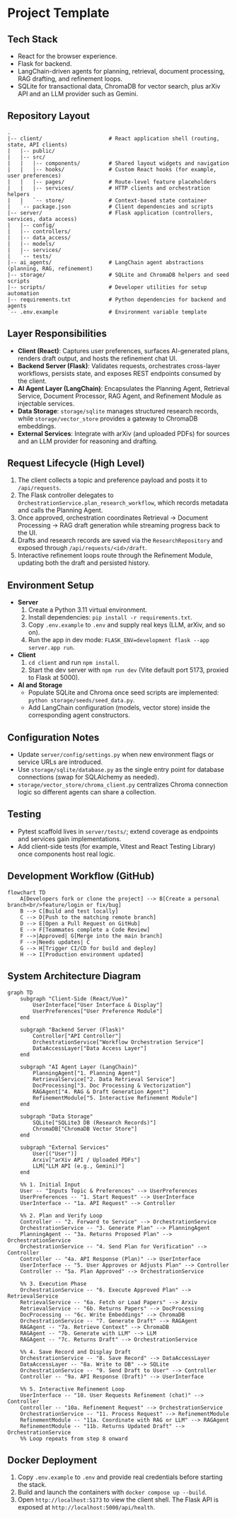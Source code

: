 # Project Template

## Tech Stack
- React for the browser experience.
- Flask for backend.
- LangChain-driven agents for planning, retrieval, document processing, RAG drafting, and refinement loops.
- SQLite for transactional data, ChromaDB for vector search, plus arXiv API and an LLM provider such as Gemini.

## Repository Layout
```text
.
|-- client/                     # React application shell (routing, state, API clients)
|   |-- public/
|   |-- src/
|   |   |-- components/         # Shared layout widgets and navigation
|   |   |-- hooks/              # Custom React hooks (for example, user preferences)
|   |   |-- pages/              # Route-level feature placeholders
|   |   |-- services/           # HTTP clients and orchestration helpers
|   |   `-- store/              # Context-based state container
|   `-- package.json            # Client dependencies and scripts
|-- server/                     # Flask application (controllers, services, data access)
|   |-- config/
|   |-- controllers/
|   |-- data_access/
|   |-- models/
|   |-- services/
|   `-- tests/
|-- ai_agents/                  # LangChain agent abstractions (planning, RAG, refinement)
|-- storage/                    # SQLite and ChromaDB helpers and seed scripts
|-- scripts/                    # Developer utilities for setup automation
|-- requirements.txt            # Python dependencies for backend and agents
`-- .env.example                # Environment variable template
```

## Layer Responsibilities
- **Client (React)**: Captures user preferences, surfaces AI-generated plans, renders draft output, and hosts the refinement chat UI.
- **Backend Server (Flask)**: Validates requests, orchestrates cross-layer workflows, persists state, and exposes REST endpoints consumed by the client.
- **AI Agent Layer (LangChain)**: Encapsulates the Planning Agent, Retrieval Service, Document Processor, RAG Agent, and Refinement Module as injectable services.
- **Data Storage**: `storage/sqlite` manages structured research records, while `storage/vector_store` provides a gateway to ChromaDB embeddings.
- **External Services**: Integrate with arXiv (and uploaded PDFs) for sources and an LLM provider for reasoning and drafting.

## Request Lifecycle (High Level)
1. The client collects a topic and preference payload and posts it to `/api/requests`.
2. The Flask controller delegates to `OrchestrationService.plan_research_workflow`, which records metadata and calls the Planning Agent.
3. Once approved, orchestration coordinates Retrieval -> Document Processing -> RAG draft generation while streaming progress back to the UI.
4. Drafts and research records are saved via the `ResearchRepository` and exposed through `/api/requests/<id>/draft`.
5. Interactive refinement loops route through the Refinement Module, updating both the draft and persisted history.

## Environment Setup
- **Server**
  1. Create a Python 3.11 virtual environment.
  2. Install dependencies: `pip install -r requirements.txt`.
  3. Copy `.env.example` to `.env` and supply real keys (LLM, arXiv, and so on).
  4. Run the app in dev mode: `FLASK_ENV=development flask --app server.app run`.
- **Client**
  1. `cd client` and run `npm install`.
  2. Start the dev server with `npm run dev` (Vite default port 5173, proxied to Flask at 5000).
- **AI and Storage**
  - Populate SQLite and Chroma once seed scripts are implemented: `python storage/seeds/seed_data.py`.
  - Add LangChain configuration (models, vector store) inside the corresponding agent constructors.

## Configuration Notes
- Update `server/config/settings.py` when new environment flags or service URLs are introduced.
- Use `storage/sqlite/database.py` as the single entry point for database connections (swap for SQLAlchemy as needed).
- `storage/vector_store/chroma_client.py` centralizes Chroma connection logic so different agents can share a collection.

## Testing
- Pytest scaffold lives in `server/tests/`; extend coverage as endpoints and services gain implementations.
- Add client-side tests (for example, Vitest and React Testing Library) once components host real logic.

## Development Workflow (GitHub)
```mermaid
flowchart TD
    A[Developers fork or clone the project] --> B[Create a personal branch<br/>feature/login or fix/bug]
    B --> C[Build and test locally]
    C --> D[Push to the matching remote branch]
    D --> E[Open a Pull Request on GitHub]
    E --> F[Teammates complete a Code Review]
    F -->|Approved| G[Merge into the main branch]
    F -->|Needs updates| C
    G --> H[Trigger CI/CD for build and deploy]
    H --> I[Production environment updated]
```

## System Architecture Diagram
```mermaid
graph TD
    subgraph "Client-Side (React/Vue)"
        UserInterface["User Interface & Display"]
        UserPreferences["User Preference Module"]
    end

    subgraph "Backend Server (Flask)"
        Controller["API Controller"]
        OrchestrationService["Workflow Orchestration Service"]
        DataAccessLayer["Data Access Layer"]
    end

    subgraph "AI Agent Layer (LangChain)"
        PlanningAgent["1. Planning Agent"]
        RetrievalService["2. Data Retrieval Service"]
        DocProcessing["3. Doc Processing & Vectorization"]
        RAGAgent["4. RAG & Draft Generation Agent"]
        RefinementModule["5. Interactive Refinement Module"]
    end

    subgraph "Data Storage"
        SQLite["SQLite3 DB (Research Records)"]
        ChromaDB["ChromaDB Vector Store"]
    end

    subgraph "External Services"
        User[("User")]
        Arxiv["arXiv API / Uploaded PDFs"]
        LLM["LLM API (e.g., Gemini)"]
    end

    %% 1. Initial Input
    User -- "Inputs Topic & Preferences" --> UserPreferences
    UserPreferences -- "1. Start Request" --> UserInterface
    UserInterface -- "1a. API Request" --> Controller

    %% 2. Plan and Verify Loop
    Controller -- "2. Forward to Service" --> OrchestrationService
    OrchestrationService -- "3. Generate Plan" --> PlanningAgent
    PlanningAgent -- "3a. Returns Proposed Plan" --> OrchestrationService
    OrchestrationService -- "4. Send Plan for Verification" --> Controller
    Controller -- "4a. API Response (Plan)" --> UserInterface
    UserInterface -- "5. User Approves or Adjusts Plan" --> Controller
    Controller -- "5a. Plan Approved" --> OrchestrationService

    %% 3. Execution Phase
    OrchestrationService -- "6. Execute Approved Plan" --> RetrievalService
    RetrievalService -- "6a. Fetch or Load Papers" --> Arxiv
    RetrievalService -- "6b. Returns Papers" --> DocProcessing
    DocProcessing -- "6c. Write Embeddings" --> ChromaDB
    OrchestrationService -- "7. Generate Draft" --> RAGAgent
    RAGAgent -- "7a. Retrieve Context" --> ChromaDB
    RAGAgent -- "7b. Generate with LLM" --> LLM
    RAGAgent -- "7c. Returns Draft" --> OrchestrationService

    %% 4. Save Record and Display Draft
    OrchestrationService -- "8. Save Record" --> DataAccessLayer
    DataAccessLayer -- "8a. Write to DB" --> SQLite
    OrchestrationService -- "9. Send Draft to User" --> Controller
    Controller -- "9a. API Response (Draft)" --> UserInterface

    %% 5. Interactive Refinement Loop
    UserInterface -- "10. User Requests Refinement (chat)" --> Controller
    Controller -- "10a. Refinement Request" --> OrchestrationService
    OrchestrationService -- "11. Process Request" --> RefinementModule
    RefinementModule -- "11a. Coordinate with RAG or LLM" --> RAGAgent
    RefinementModule -- "11b. Returns Updated Draft" --> OrchestrationService
    %% Loop repeats from step 8 onward
```
## Docker Deployment
1.  Copy `.env.example` to `.env` and provide real credentials before starting the stack.
2. Build and launch the containers with `docker compose up --build`.
3. Open `http://localhost:5173` to view the client shell. The Flask API is exposed at `http://localhost:5000/api/health`.